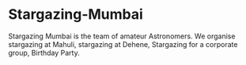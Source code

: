 # Stargazing-Mumbai
Stargazing Mumbai is the team of amateur Astronomers. We organise stargazing at Mahuli, stargazing at Dehene, Stargazing for a corporate group, Birthday Party. 
